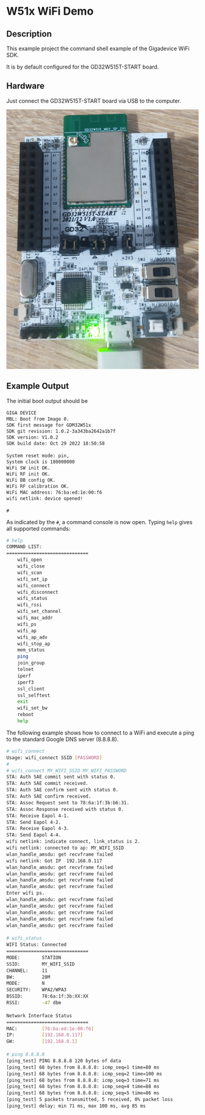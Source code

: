 # W51x WiFi Demo

## Description 

This example project the command shell example of the Gigadevice WiFi SDK.

It is by default configured for the GD32W515T-START board.

## Hardware

Just connect the GD32W515T-START board via USB to the computer.

![w515t_start_board](w515t_start_board.jpg)

## Example Output

The initial boot output should be

```
GIGA DEVICE
MBL: Boot from Image 0.
SDK first message for GDM32W51x
SDK git revision: 1.0.2-3a343ba2642a1b7f 
SDK version: V1.0.2
SDK build date: Oct 29 2022 18:50:58

System reset mode: pin,
System clock is 180000000
WiFi SW init OK.
WiFi RF init OK.
WiFi BB config OK.
WiFi RF calibration OK.
WiFi MAC address: 76:ba:ed:1e:00:f6
wifi netlink: device opened!

#
```

As indicated by the `#`, a command console is now open. Typing `help` gives all supported commands:

```sh
# help
COMMAND LIST:
==============================
    wifi_open
    wifi_close
    wifi_scan
    wifi_set_ip
    wifi_connect
    wifi_disconnect
    wifi_status
    wifi_rssi
    wifi_set_channel
    wifi_mac_addr
    wifi_ps
    wifi_ap
    wifi_ap_adv
    wifi_stop_ap
    mem_status
    ping
    join_group
    telnet
    iperf
    iperf3
    ssl_client
    ssl_selftest
    exit
    wifi_set_bw
    reboot
    help
```

The following example shows how to connect to a WiFi and execute a ping to the standard Google DNS server (8.8.8.8).

```sh
# wifi_connect
Usage: wifi_connect SSID [PASSWORD]
#
# wifi_connect MY_WIFI_SSID MY_WIFI_PASSWORD
STA: Auth SAE commit sent with status 0.
STA: Auth SAE commit received.
STA: Auth SAE confirm sent with status 0.
STA: Auth SAE confirm received.
STA: Assoc Request sent to 78:6a:1f:3b:b6:31.
STA: Assoc Response received with status 0.
STA: Receive Eapol 4-1.
STA: Send Eapol 4-2.
STA: Receive Eapol 4-3.
STA: Send Eapol 4-4.
wifi netlink: indicate connect, link_status is 2.
wifi netlink: connected to ap: MY_WIFI_SSID
wlan_handle_amsdu: get recvframe failed
wifi netlink: Got IP  192.168.0.117
wlan_handle_amsdu: get recvframe failed
wlan_handle_amsdu: get recvframe failed
wlan_handle_amsdu: get recvframe failed
wlan_handle_amsdu: get recvframe failed
Enter wifi ps.
wlan_handle_amsdu: get recvframe failed
wlan_handle_amsdu: get recvframe failed
wlan_handle_amsdu: get recvframe failed
wlan_handle_amsdu: get recvframe failed
wlan_handle_amsdu: get recvframe failed

# wifi_status
WIFI Status: Connected
==============================
MODE:        STATION
SSID:        MY_WIFI_SSID
CHANNEL:     11
BW:          20M
MODE:        N
SECURITY:    WPA2/WPA3
BSSID:       78:6a:1f:3b:XX:XX
RSSI:        -47 dbm

Network Interface Status
==============================
MAC:         [76:ba:ed:1e:00:f6]
IP:          [192.168.0.117]
GW:          [192.168.0.1]

# ping 8.8.8.8
[ping_test] PING 8.8.8.8 120 bytes of data
[ping_test] 68 bytes from 8.8.8.8: icmp_seq=1 time=80 ms
[ping_test] 68 bytes from 8.8.8.8: icmp_seq=2 time=100 ms
[ping_test] 68 bytes from 8.8.8.8: icmp_seq=3 time=71 ms
[ping_test] 68 bytes from 8.8.8.8: icmp_seq=4 time=88 ms
[ping_test] 68 bytes from 8.8.8.8: icmp_seq=5 time=86 ms
[ping_test] 5 packets transmitted, 5 received, 0% packet loss
[ping_test] delay: min 71 ms, max 100 ms, avg 85 ms
```
